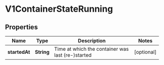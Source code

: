 
# V1ContainerStateRunning

## Properties
Name | Type | Description | Notes
------------ | ------------- | ------------- | -------------
**startedAt** | **String** | Time at which the container was last (re-)started |  [optional]




